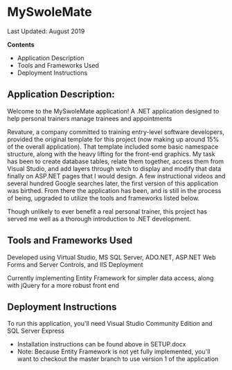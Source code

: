 # MySwoleMate
Last Updated: August 2019

**Contents**
- Application Description
- Tools and Frameworks Used
- Deployment Instructions


## Application Description: 

Welcome to the MySwoleMate application!  A .NET application designed to help personal trainers manage trainees and appointments

Revature, a company committed to training entry-level software developers, provided the original template for this project (now making up around 15% of the overall application).  That template included some basic namespace structure, along with the heavy lifting for the front-end graphics. My task has been to create database tables, relate them together, access them from Visual Studio, and add layers through witch to display and modify that data finally on ASP.NET pages that I would design.  A few instructional videos and several hundred Google searches later, the first version of this application was birthed.  From there the application has been, and is still in the process of being, upgraded to utilize the tools and frameworks listed below.

Though unlikely to ever benefit a real personal trainer, this project has served me well as a thorough introduction to .NET development.


## Tools and Frameworks Used

Developed using Virtual Studio, MS SQL Server, ADO.NET, ASP.NET Web Forms and Server Controls, and IIS Deployment

Currently implementing Entity Framework for simpler data access, along with jQuery for a more robust front end

## Deployment Instructions

To run this application, you'll need Visual Studio Community Edition and SQL Server Express
- Installation instructions can be found above in SETUP.docx
- Note: Because Entity Framework is not yet fully implemented, you'll want to checkout the master branch to use version 1 of the application
